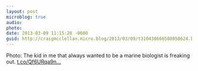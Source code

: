 ```yaml
---
layout: post
microblog: true
audio: 
photo: 
date: 2013-03-09 11:15:20 -0600
guid: http://craigmcclellan.micro.blog/2013/03/09/t310438666508058624.html
---
```

Photo: The kid in me that always wanted to be a marine biologist is freaking out. [t.co/Qf6URqa9n...](http://t.co/Qf6URqa9nG)
